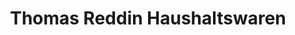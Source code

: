 ---
title: "Thomas Reddin Haushaltswaren"
url: /bad-berleburg/thomas-reddin-haushaltswaren/
shop: Warenhaus
---